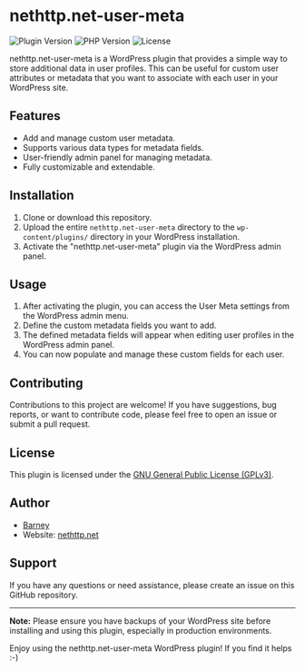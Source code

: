# nethttp.net-user-meta

![Plugin Version](https://img.shields.io/badge/Version-0.0.1-blue.svg)
![PHP Version](https://img.shields.io/badge/Requires%20PHP-7.4-brightgreen.svg)
![License](https://img.shields.io/badge/License-GPLv3-red.svg)

nethttp.net-user-meta is a WordPress plugin that provides a simple way to store additional data in user profiles. This can be useful for custom user attributes or metadata that you want to associate with each user in your WordPress site.

## Features

- Add and manage custom user metadata.
- Supports various data types for metadata fields.
- User-friendly admin panel for managing metadata.
- Fully customizable and extendable.

## Installation

1. Clone or download this repository.
2. Upload the entire `nethttp.net-user-meta` directory to the `wp-content/plugins/` directory in your WordPress installation.
3. Activate the "nethttp.net-user-meta" plugin via the WordPress admin panel.

## Usage

1. After activating the plugin, you can access the User Meta settings from the WordPress admin menu.
2. Define the custom metadata fields you want to add.
3. The defined metadata fields will appear when editing user profiles in the WordPress admin panel.
4. You can now populate and manage these custom fields for each user.

## Contributing

Contributions to this project are welcome! If you have suggestions, bug reports, or want to contribute code, please feel free to open an issue or submit a pull request.

## License

This plugin is licensed under the [GNU General Public License (GPLv3)](https://www.gnu.org/licenses/gpl-3.0.html).

## Author

- [Barney](https://github.com/yrbane)
- Website: [nethttp.net](https://www.nethttp.net/)

## Support

If you have any questions or need assistance, please create an issue on this GitHub repository.

---

**Note:** Please ensure you have backups of your WordPress site before installing and using this plugin, especially in production environments.

Enjoy using the nethttp.net-user-meta WordPress plugin! If you find it helps :-)
